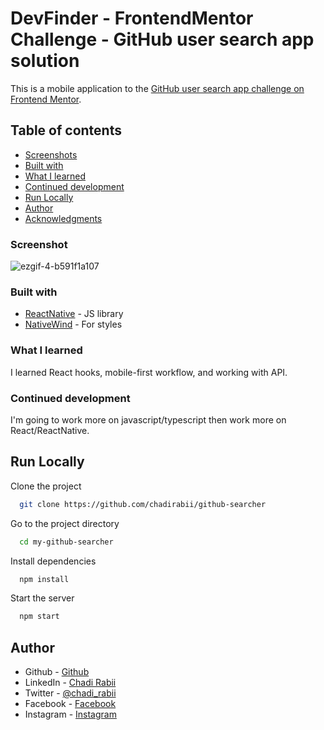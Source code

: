 # DevFinder - FrontendMentor Challenge - GitHub user search app solution


This is a mobile application to the [GitHub user search app challenge on Frontend Mentor](https://www.frontendmentor.io/challenges/github-user-search-app-Q09YOgaH6). 

## Table of contents
  - [Screenshots](#screenshot)
  - [Built with](#built-with)
  - [What I learned](#what-i-learned)
  - [Continued development](#continued-development)
  - [Run Locally](#Run-Locally)
- [Author](#author)
- [Acknowledgments](#acknowledgments)


### Screenshot


![ezgif-4-b591f1a107](https://user-images.githubusercontent.com/110679720/206686420-268a67fb-ab61-4b0c-96e9-29f369d01634.gif)




### Built with

- [ReactNative](https://reactjs.org/) - JS library
- [NativeWind](https://www.nativewind.dev) - For styles

### What I learned

I learned React hooks, mobile-first workflow, and working with API.

### Continued development

I'm going to work more on javascript/typescript then work more on React/ReactNative. 

## Run Locally

Clone the project

```bash
  git clone https://github.com/chadirabii/github-searcher
```

Go to the project directory

```bash
  cd my-github-searcher
```

Install dependencies

```bash
  npm install
```

Start the server

```bash
  npm start
```

## Author

- Github - [Github](https://github.com/chadirabii)
- LinkedIn - [Chadi Rabii](www.linkedin.com/in/chadirabii)
- Twitter - [@chadi_rabii](https://twitter.com/chadi_rabii)
- Facebook - [Facebook](https://www.facebook.com/chadi.rabii.3)
- Instagram - [Instagram](https://www.instagram.com/chadi_rb/)



